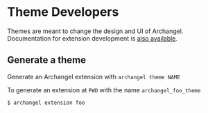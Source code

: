 # Theme Developers

Themes are meant to change the design and UI of Archangel. Documentation for extension development is [also available](https://github.com/archangel/archangel/blob/master/docs/Extension/Developers.md).

## Generate a theme

Generate an Archangel extension with `archangel theme NAME`

To generate an extension at `PWD` with the name `archangel_foo_theme`

```
$ archangel extension foo
```
